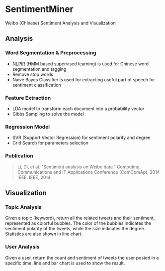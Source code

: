 # SentimentMiner

Weibo (Chinese) Sentiment Analysis and Visualization

## Analysis

### Word Segmentation & Preprocessing

* [NLPIR](http://ictclas.nlpir.org/) (HMM based supervised learning) is used for Chinese word segmentation and tagging
* Remove stop words
* Naive Bayes Classifier is used for extracting useful part of speech for sentiment classification

### Feature Extraction

* LDA model to transform each document into a probability vector
* Gibbs Sampling to solve the model

### Regression Model

* SVR (Support Vector Regression) for sentiment polarity and degree
* Grid Search for parameters selection

### Publication

> Li, Di, et al. "Sentiment analysis on Weibo data." Computing, Communications and IT Applications Conference (ComComAp), 2014 IEEE. IEEE, 2014.

## Visualization

### Topic Analysis

Given a topic (keyword), return all the related tweets and their sentiment, represented as colorful bubbles. The color of the bubbles indicates the sentiment polarity of the tweets, while the size indicates the degree. Statistics are also shown in line chart.

### User Analysis

Given a user, return the count and sentiment of tweets the user posted in a specific time. line and bar chart is used to show the result.
